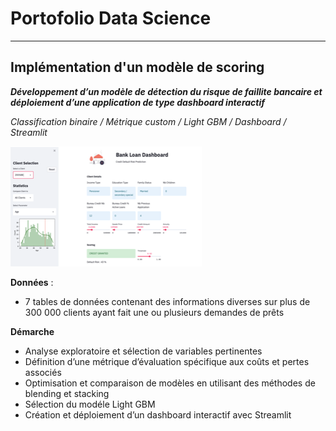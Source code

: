 # Portofolio Data Science

---------

## Implémentation d'un modèle de scoring

***Développement d’un modèle de détection du risque de faillite bancaire et déploiement d’une application de type dashboard interactif***

*Classification binaire / Métrique custom / Light GBM / Dashboard / Streamlit*

![Dashboard](/assets/dashboard.png)

**Données** : 
- 7 tables de données contenant des informations diverses sur plus de 300 000 clients ayant fait une ou plusieurs demandes de prêts  

**Démarche**
- Analyse exploratoire et sélection de variables pertinentes
- Définition d’une métrique d’évaluation spécifique aux coûts et pertes associés
- Optimisation et comparaison de modèles en utilisant des méthodes de blending et stacking
- Sélection du modéle Light GBM 
- Création et déploiement d’un dashboard interactif avec Streamlit





